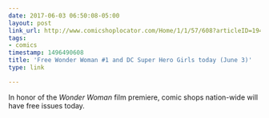 ```yaml
---
date: 2017-06-03 06:50:08-05:00
layout: post
link_url: http://www.comicshoplocator.com/Home/1/1/57/608?articleID=194493
tags:
- comics
timestamp: 1496490608
title: 'Free Wonder Woman #1 and DC Super Hero Girls today (June 3)'
type: link

---
```

In honor of the *Wonder Woman* film premiere, comic shops nation-wide will have free issues today.